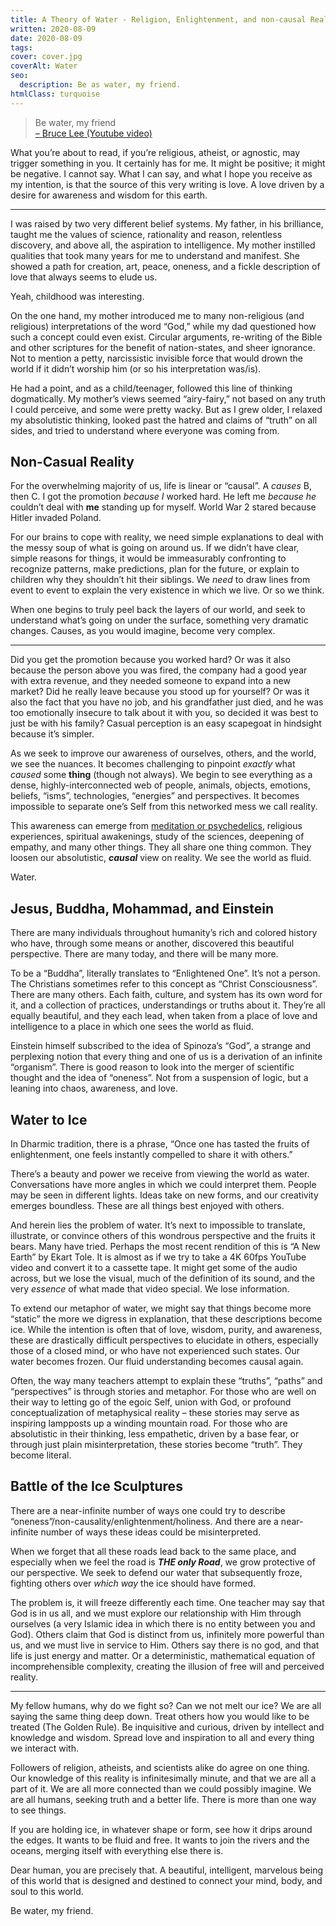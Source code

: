```yaml
---
title: A Theory of Water - Religion, Enlightenment, and non-causal Reality
written: 2020-08-09
date: 2020-08-09
tags:
cover: cover.jpg
coverAlt: Water
seo:
  description: Be as water, my friend.
htmlClass: turquoise
---
```


> Be water, my friend\
> [– Bruce Lee (Youtube video)](https://www.youtube.com/watch?v=cJMwBwFj5nQ)

What you’re about to read, if you’re religious, atheist, or agnostic, may trigger something in you. It certainly has for me. It might be positive; it might be negative. I cannot say. What I can say, and what I hope you receive as my intention, is that the source of this very writing is love. A love driven by a desire for awareness and wisdom for this earth.

---

I was raised by two very different belief systems. My father, in his brilliance, taught me the values of science, rationality and reason, relentless discovery, and above all, the aspiration to intelligence. My mother instilled qualities that took many years for me to understand and manifest. She showed a path for creation, art, peace, oneness, and a fickle description of love that always seems to elude us.

Yeah, childhood was interesting.

On the one hand, my mother introduced me to many non-religious (and religious) interpretations of the word “God,” while my dad questioned how such a concept could even exist. Circular arguments, re-writing of the Bible and other scriptures for the benefit of nation-states, and sheer ignorance. Not to mention a petty, narcissistic invisible force that would drown the world if it didn’t worship him (or so his interpretation was/is).

He had a point, and as a child/teenager, followed this line of thinking dogmatically. My mother’s views seemed “airy-fairy,” not based on any truth I could perceive, and some were pretty wacky. But as I grew older, I relaxed my absolutistic thinking, looked past the hatred and claims of “truth” on all sides, and tried to understand where everyone was coming from.

## Non-Casual Reality
For the overwhelming majority of us, life is linear or “causal”. A *causes* B, then C. I got the promotion *because I* worked hard. He left me *because he* couldn’t deal with **me** standing up for myself. World War 2 stared because Hitler invaded Poland.

For our brains to cope with reality, we need simple explanations to deal with the messy soup of what is going on around us. If we didn’t have clear, simple reasons for things, it would be immeasurably confronting to recognize patterns, make predictions, plan for the future, or explain to children why they shouldn’t hit their siblings. We *need* to draw lines from event to event to explain the very existence in which we live. Or so we think.

When one begins to truly peel back the layers of our world, and seek to understand what’s going on under the surface, something very dramatic changes. Causes, as you would imagine, become very complex.

---

Did you get the promotion because you worked hard? Or was it also because the person above you was fired, the company had a good year with extra revenue, and they needed someone to expand into a new market? Did he really leave because you stood up for yourself? Or was it also the fact that you have no job, and his grandfather just died, and he was too emotionally insecure to talk about it with you, so decided it was best to just be with his family? Casual perception is an easy scapegoat in hindsight because it’s simpler.

As we seek to improve our awareness of ourselves, others, and the world, we see the nuances. It becomes challenging to pinpoint *exactly* what *caused* some **thing** (though not always). We begin to see everything as a dense, highly-interconnected web of people, animals, objects, emotions, beliefs, “isms”, technologies, “energies” and perspectives. It becomes impossible to separate one’s Self from this networked mess we call reality.

This awareness can emerge from [meditation or psychedelics](https://spirals.blog/articles/psychedelics-and-meditation/), religious experiences, spiritual awakenings, study of the sciences, deepening of empathy, and many other things. They all share one thing common. They loosen our absolutistic, ***causal*** view on reality. We see the world as fluid.

Water.

## Jesus, Buddha, Mohammad, and Einstein
There are many individuals throughout humanity’s rich and colored history who have, through some means or another, discovered this beautiful perspective. There are many today, and there will be many more.

To be a “Buddha”, literally translates to “Enlightened One”. It’s not a person. The Christians sometimes refer to this concept as “Christ Consciousness”. There are many others. Each faith, culture, and system has its own word for it, and a collection of practices, understandings or truths about it. They’re all equally beautiful, and they each lead, when taken from a place of love and intelligence to a place in which one sees the world as fluid.

Einstein himself subscribed to the idea of Spinoza’s “God”, a strange and perplexing notion that every thing and one of us is a derivation of an infinite “organism”. There is good reason to look into the merger of scientific thought and the idea of “oneness”. Not from a suspension of logic, but a leaning into chaos, awareness, and love.

## Water to Ice
In Dharmic tradition, there is a phrase, “Once one has tasted the fruits of enlightenment, one feels instantly compelled to share it with others.”

There’s a beauty and power we receive from viewing the world as water. Conversations have more angles in which we could interpret them. People may be seen in different lights. Ideas take on new forms, and our creativity emerges boundless. These are all things best enjoyed with others.

And herein lies the problem of water. It’s next to impossible to translate, illustrate, or convince others of this wondrous perspective and the fruits it bears. Many have tried. Perhaps the most recent rendition of this is “A New Earth” by Ekart Tole. It is almost as if we try to take a 4K 60fps YouTube video and convert it to a cassette tape. It might get some of the audio across, but we lose the visual, much of the definition of its sound, and the very *essence* of what made that video special. We lose information.

To extend our metaphor of water, we might say that things become more “static” the more we digress in explanation, that these descriptions become ice. While the intention is often that of love, wisdom, purity, and awareness, these are drastically difficult perspectives to elucidate in others, especially those of a closed mind, or who have not experienced such states. Our water becomes frozen. Our fluid understanding becomes causal again.

Often, the way many teachers attempt to explain these “truths”, “paths” and “perspectives” is through stories and metaphor. For those who are well on their way to letting go of the egoic Self, union with God, or profound conceptualization of metaphysical reality – these stories may serve as inspiring lampposts up a winding mountain road. For those who are absolutistic in their thinking, less empathetic, driven by a base fear, or through just plain misinterpretation, these stories become “truth”. They become literal.

## Battle of the Ice Sculptures
There are a near-infinite number of ways one could try to describe “oneness”/non-causality/enlightenment/holiness. And there are a near-infinite number of ways these ideas could be misinterpreted.

When we forget that all these roads lead back to the same place, and especially when we feel the road is ***THE only Road***, we grow protective of our perspective. We seek to defend our water that subsequently froze, fighting others over *which way* the ice should have formed.

The problem is, it will freeze differently each time. One teacher may say that God is in us all, and we must explore our relationship with Him through ourselves (a very Islamic idea in which there is no entity between you and God). Others claim that God is distinct from us, infinitely more powerful than us, and we must live in service to Him. Others say there is no god, and that life is just energy and matter. Or a deterministic, mathematical equation of incomprehensible complexity, creating the illusion of free will and perceived reality.

---

My fellow humans, why do we fight so? Can we not melt our ice? We are all saying the same thing deep down. Treat others how you would like to be treated (The Golden Rule). Be inquisitive and curious, driven by intellect and knowledge and wisdom. Spread love and inspiration to all and every thing we interact with.

Followers of religion, atheists, and scientists alike do agree on one thing. Our knowledge of this reality is infinitesimally minute, and that we are all a part of it. We are all more connected than we could possibly imagine. We are all humans, seeking truth and a better life. There is more than one way to see things.

If you are holding ice, in whatever shape or form, see how it drips around the edges. It wants to be fluid and free. It wants to join the rivers and the oceans, merging itself with everything else there is.

Dear human, you are precisely that. A beautiful, intelligent, marvelous being of this world that is designed and destined to connect your mind, body, and soul to this world.

Be water, my friend.
